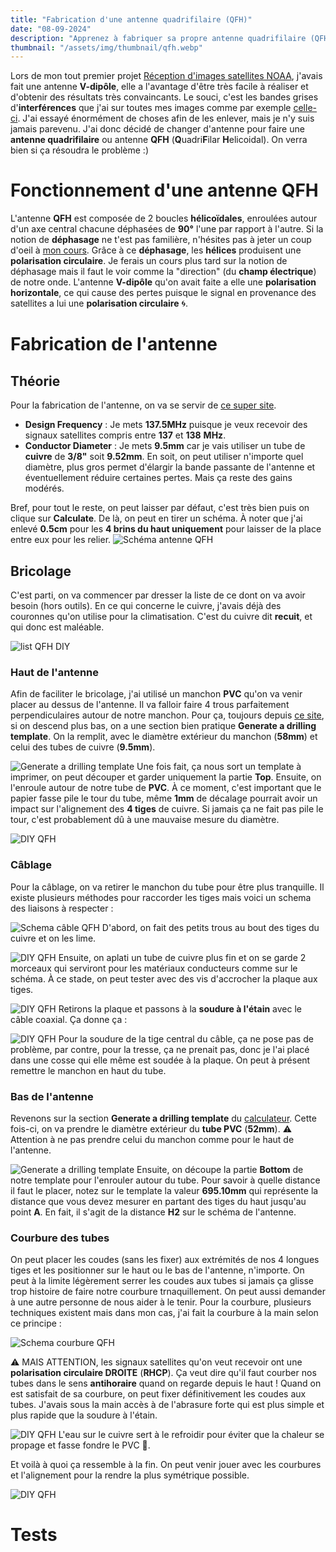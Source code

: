 ```yaml
---
title: "Fabrication d'une antenne quadrifilaire (QFH)"
date: "08-09-2024"
description: "Apprenez à fabriquer sa propre antenne quadrifilaire (QFH) faite maison (DIY) pour la fréquence 137MHz afin de recevoir des images satellites NOAA et METEOR"
thumbnail: "/assets/img/thumbnail/qfh.webp"
---
```

Lors de mon tout premier projet [Réception d'images satellites NOAA](./NOAA.html), j'avais fait une antenne **V-dipôle**, elle a l'avantage d'être très facile à réaliser et d'obtenir des résultats très convaincants. 
Le souci, c'est les bandes grises d'**interférences** que j'ai sur toutes mes images comme par exemple [celle-ci](https://station.radionugget.com/images/NOAA-19-20240816-201800-MCIR.jpg).
J'ai essayé énormément de choses afin de les enlever, mais je n'y suis jamais parevenu. J'ai donc décidé de changer d'antenne pour faire une **antenne quadrifilaire** ou antenne **QFH** (**Q**uadri**F**ilar **H**elicoidal). On verra bien si ça résoudra le problème :) 

# Fonctionnement d'une antenne QFH
L'antenne **QFH** est composée de 2 boucles **hélicoïdales**, enroulées autour d'un axe central chacune déphasées de **90°** l'une par rapport à l'autre. Si la notion de **déphasage** ne t'est pas familière, n'hésites pas à jeter un coup d'oeil à [mon cours](../Radio/Basics/phase.html).
Grâce à ce **déphasage**, les **hélices** produisent une **polarisation circulaire**. Je ferais un cours plus tard sur la notion de déphasage mais il faut le voir comme la "direction" (du **champ électrique**) de notre onde.
L'antenne **V-dipôle** qu'on avait faite a elle une **polarisation horizontale**, ce qui cause des pertes puisque le signal en provenance des satellites a lui une **polarisation circulaire** 🌀.

# Fabrication de l'antenne
## Théorie
Pour la fabrication de l'antenne, on va se servir de [ce super site](http://jcoppens.com/ant/qfh/calc.en.php). 
- **Design Frequency** : Je mets **137.5MHz** puisque je veux recevoir des signaux satellites compris entre **137** et **138** **MHz**. 
- **Conductor Diameter** : Je mets **9.5mm** car je vais utiliser un tube de **cuivre** de **3/8"** soit **9.52mm**. En soit, on peut utiliser n'importe quel diamètre, plus gros permet d'élargir la bande passante de l'antenne et éventuellement réduire certaines pertes. Mais ça reste des gains modérés.

Bref, pour tout le reste, on peut laisser par défaut, c'est très bien puis on clique sur **Calculate**. 
De là, on peut en tirer un schéma. À noter que j'ai enlevé **0.5cm** pour les **4 brins du haut uniquement** pour laisser de la place entre eux pour les relier.
![Schéma antenne QFH](../assets/img/pages/projects/qfh/qfh1.svg)

## Bricolage
C'est parti, on va commencer par dresser la liste de ce dont on va avoir besoin (hors outils). En ce qui concerne le cuivre, j'avais déjà des couronnes qu'on utilise pour la climatisation. C'est du cuivre dit **recuit**, et qui donc est maléable.

![list QFH DIY](../../assets/img/pages/projects/qfh/qfh2.svg)

### Haut de l'antenne 
Afin de faciliter le bricolage, j'ai utilisé un manchon **PVC** qu'on va venir placer au dessus de l'antenne. 
Il va falloir faire 4 trous parfaitement perpendiculaires autour de notre manchon. Pour ça, toujours depuis [ce site](http://jcoppens.com/ant/qfh/calc.en.php), si on descend plus bas, on a une section bien pratique **Generate a drilling template**. On la remplit, avec le diamètre extérieur du manchon (**58mm**) et celui des tubes de cuivre (**9.5mm**).

![Generate a drilling template](../../assets/img/pages/projects/qfh/qfh3.webp)
Une fois fait, ça nous sort un template à imprimer, on peut découper et garder uniquement la partie **Top**.
Ensuite, on l'enroule autour de notre tube de **PVC**. À ce moment, c'est important que le papier fasse pile le tour du tube, même **1mm** de décalage pourrait avoir un impact sur l'alignement des **4 tiges** de cuivre. Si jamais ça ne fait pas pile le tour, c'est probablement dû à une mauvaise mesure du diamètre. 

![DIY QFH](../../assets/img/pages/projects/qfh/qfh4.webp)

### Câblage
Pour la câblage, on va retirer le manchon du tube pour être plus tranquille. Il existe plusieurs méthodes pour raccorder les tiges mais voici un schema des liaisons à respecter : 

![Schema câble QFH](../../assets/img/pages/projects/qfh/qfh5.svg)
D'abord, on fait des petits trous au bout des tiges du cuivre et on les lime.

![DIY QFH](../../assets/img/pages/projects/qfh/qfh6.webp)
Ensuite, on aplati un tube de cuivre plus fin et on se garde 2 morceaux qui serviront pour les matériaux conducteurs comme sur le schéma. À ce stade, on peut tester avec des vis d'accrocher la plaque aux tiges.

![DIY QFH](../../assets/img/pages/projects/qfh/qfh7.webp)
Retirons la plaque et passons à la **soudure à l'étain** avec le câble coaxial. Ça donne ça : 

![DIY QFH](../../assets/img/pages/projects/qfh/qfh8.webp)
Pour la soudure de la tige central du câble, ça ne pose pas de problème, par contre, pour la tresse, ça ne prenait pas, donc je l'ai placé dans une cosse qui elle même est soudée à la plaque.
On peut à présent remettre le manchon en haut du tube. 

### Bas de l'antenne 
Revenons sur la section **Generate a drilling template** du [calculateur](https://jcoppens.com/ant/qfh/calc.en.php). Cette fois-ci, on va prendre le diamètre extérieur du **tube PVC** (**52mm**).
⚠️ Attention à ne pas prendre celui du manchon comme pour le haut de l'antenne.

![Generate a drilling template](../assets/img/pages/projects/qfh/qfh10.webp)
Ensuite, on découpe la partie **Bottom** de notre template pour l'enrouler autour du tube. Pour savoir à quelle distance il faut le placer, notez sur le template la valeur **695.10mm** qui représente la distance que vous devez mesurer en partant des tiges du haut jusqu'au point **A**. En fait, il s'agit de la distance **H2** sur le schéma de l'antenne.

### Courbure des tubes
On peut placer les coudes (sans les fixer) aux extrémités de nos 4 longues tiges et les positionner sur le haut ou le bas de l'antenne, n'importe. On peut à la limite légèrement serrer les coudes aux tubes si jamais ça glisse trop histoire de faire notre courbure trnaquillement. On peut aussi demander à une autre personne de nous aider à le tenir. 
Pour la courbure, plusieurs techniques existent mais dans mon cas, j'ai fait la courbure à la main selon ce principe : 

![Schema courbure QFH](../../assets/img/pages/projects/qfh/qfh13.svg)

⚠️ MAIS ATTENTION, les signaux satellites qu'on veut recevoir ont une **polarisation circulaire DROITE** (**RHCP**). Ça veut dire qu'il faut courber nos tubes dans le sens **antihoraire** quand on regarde depuis le haut !
Quand on est satisfait de sa courbure, on peut fixer définitivement les coudes aux tubes. J'avais sous la main accès à de l'abrasure forte qui est plus simple et plus rapide que la soudure à l'étain. 

![DIY QFH](../../assets/img/pages/projects/qfh/qfh12.webp)
L'eau sur le cuivre sert à le refroidir pour éviter que la chaleur se propage et fasse fondre le PVC 🥵.

Et voilà à quoi ça ressemble à la fin. On peut venir jouer avec les courbures et l'alignement pour la rendre la plus symétrique possible.

![DIY QFH](../../assets/img/pages/projects/qfh/qfh14.webp)

# Tests